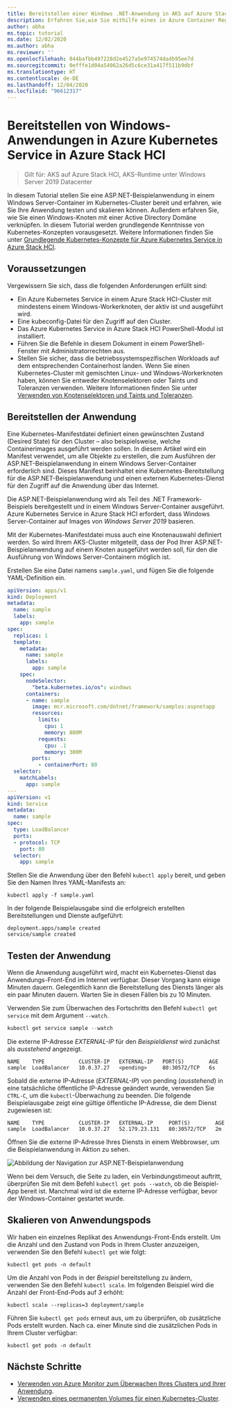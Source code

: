```yaml
---
title: Bereitstellen einer Windows .NET-Anwendung in AKS auf Azure Stack HCI
description: Erfahren Sie,wie Sie mithilfe eines in Azure Container Registry gespeicherten benutzerdefinierten Images eine Windows-Anwendung für Ihren Cluster bereitstellen.
author: abha
ms.topic: tutorial
ms.date: 12/02/2020
ms.author: abha
ms.reviewer: ''
ms.openlocfilehash: 844bafbb497228d2e4527a5e974574dadb95ee7d
ms.sourcegitcommit: 0efffe1d04a54062a26d5c6ce31a417f511b9dbf
ms.translationtype: HT
ms.contentlocale: de-DE
ms.lasthandoff: 12/04/2020
ms.locfileid: "96612317"
---
```

# <a name="deploy-windows-applications-in-azure-kubernetes-service-on-azure-stack-hci"></a>Bereitstellen von Windows-Anwendungen in Azure Kubernetes Service in Azure Stack HCI

> Gilt für: AKS auf Azure Stack HCI, AKS-Runtime unter Windows Server 2019 Datacenter

In diesem Tutorial stellen Sie eine ASP.NET-Beispielanwendung in einem Windows Server-Container im Kubernetes-Cluster bereit und erfahren, wie Sie Ihre Anwendung testen und skalieren können. Außerdem erfahren Sie, wie Sie einen Windows-Knoten mit einer Active Directory Domäne verknüpfen.
In diesem Tutorial werden grundlegende Kenntnisse von Kubernetes-Konzepten vorausgesetzt. Weitere Informationen finden Sie unter [Grundlegende Kubernetes-Konzepte für Azure Kubernetes Service in Azure Stack HCI](kubernetes-concepts.md).

## <a name="before-you-begin"></a>Voraussetzungen

Vergewissern Sie sich, dass die folgenden Anforderungen erfüllt sind:

* Ein Azure Kubernetes Service in einem Azure Stack HCI-Cluster mit mindestens einem Windows-Workerknoten, der aktiv ist und ausgeführt wird. 
* Eine kubeconfig-Datei für den Zugriff auf den Cluster.
* Das Azure Kubernetes Service in Azure Stack HCI PowerShell-Modul ist installiert.
* Führen Sie die Befehle in diesem Dokument in einem PowerShell-Fenster mit Administratorrechten aus.
* Stellen Sie sicher, dass die betriebssystemspezifischen Workloads auf dem entsprechenden Containerhost landen. Wenn Sie einen Kubernetes-Cluster mit gemischten Linux- und Windows-Workerknoten haben, können Sie entweder Knotenselektoren oder Taints und Toleranzen verwenden. Weitere Informationen finden Sie unter [Verwenden von Knotenselektoren und Taints und Toleranzen](adapt-apps-mixed-os-clusters.md).

## <a name="deploy-the-application"></a>Bereitstellen der Anwendung

Eine Kubernetes-Manifestdatei definiert einen gewünschten Zustand (Desired State) für den Cluster – also beispielsweise, welche Containerimages ausgeführt werden sollen. In diesem Artikel wird ein Manifest verwendet, um alle Objekte zu erstellen, die zum Ausführen der ASP.NET-Beispielanwendung in einem Windows Server-Container erforderlich sind. Dieses Manifest beinhaltet eine Kubernetes-Bereitstellung für die ASP.NET-Beispielanwendung und einen externen Kubernetes-Dienst für den Zugriff auf die Anwendung über das Internet.

Die ASP.NET-Beispielanwendung wird als Teil des .NET Framework-Beispiels bereitgestellt und in einem Windows Server-Container ausgeführt. Azure Kubernetes Service in Azure Stack HCI erfordert, dass Windows Server-Container auf Images von *Windows Server 2019* basieren. 

Mit der Kubernetes-Manifestdatei muss auch eine Knotenauswahl definiert werden. So wird Ihrem AKS-Cluster mitgeteilt, dass der Pod Ihrer ASP.NET-Beispielanwendung auf einem Knoten ausgeführt werden soll, für den die Ausführung von Windows Server-Containern möglich ist.

Erstellen Sie eine Datei namens `sample.yaml`, und fügen Sie die folgende YAML-Definition ein. 

```yaml
apiVersion: apps/v1
kind: Deployment
metadata:
  name: sample
  labels:
    app: sample
spec:
  replicas: 1
  template:
    metadata:
      name: sample
      labels:
        app: sample
    spec:
      nodeSelector:
        "beta.kubernetes.io/os": windows
      containers:
      - name: sample
        image: mcr.microsoft.com/dotnet/framework/samples:aspnetapp
        resources:
          limits:
            cpu: 1
            memory: 800M
          requests:
            cpu: .1
            memory: 300M
        ports:
          - containerPort: 80
  selector:
    matchLabels:
      app: sample
---
apiVersion: v1
kind: Service
metadata:
  name: sample
spec:
  type: LoadBalancer
  ports:
  - protocol: TCP
    port: 80
  selector:
    app: sample
```

Stellen Sie die Anwendung über den Befehl `kubectl apply` bereit, und geben Sie den Namen Ihres YAML-Manifests an:

```console
kubectl apply -f sample.yaml
```

In der folgende Beispielausgabe sind die erfolgreich erstellten Bereitstellungen und Dienste aufgeführt:

```output
deployment.apps/sample created
service/sample created
```

## <a name="test-the-application"></a>Testen der Anwendung

Wenn die Anwendung ausgeführt wird, macht ein Kubernetes-Dienst das Anwendungs-Front-End im Internet verfügbar. Dieser Vorgang kann einige Minuten dauern. Gelegentlich kann die Bereitstellung des Diensts länger als ein paar Minuten dauern. Warten Sie in diesen Fällen bis zu 10 Minuten.

Verwenden Sie zum Überwachen des Fortschritts den Befehl `kubectl get service` mit dem Argument `--watch`.

```PowerShell
kubectl get service sample --watch
```

Die externe IP-Adresse *EXTERNAL-IP* für den *Beispieldienst* wird zunächst als *ausstehend* angezeigt.

```output
NAME    TYPE           CLUSTER-IP   EXTERNAL-IP   PORT(S)        AGE
sample  LoadBalancer   10.0.37.27   <pending>     80:30572/TCP   6s
```

Sobald die externe IP-Adresse (*EXTERNAL-IP*) von pending (*ausstehend*) in eine tatsächliche öffentliche IP-Adresse geändert wurde, verwenden Sie `CTRL-C`, um die `kubectl`-Überwachung zu beenden. Die folgende Beispielausgabe zeigt eine gültige öffentliche IP-Adresse, die dem Dienst zugewiesen ist:

```output
NAME    TYPE           CLUSTER-IP   EXTERNAL-IP     PORT(S)        AGE
sample  LoadBalancer   10.0.37.27   52.179.23.131   80:30572/TCP   2m
```

Öffnen Sie die externe IP-Adresse Ihres Diensts in einem Webbrowser, um die Beispielanwendung in Aktion zu sehen.

![Abbildung der Navigation zur ASP.NET-Beispielanwendung](media/deploy-windows-application/asp-net-sample-app.png)

Wenn bei dem Versuch, die Seite zu laden, ein Verbindungstimeout auftritt, überprüfen Sie mit dem Befehl `kubectl get pods --watch`, ob die Beispiel-App bereit ist. Manchmal wird ist die externe IP-Adresse verfügbar, bevor der Windows-Container gestartet wurde.

## <a name="scale-application-pods"></a>Skalieren von Anwendungspods

Wir haben ein einzelnes Replikat des Anwendungs-Front-Ends erstellt. Um die Anzahl und den Zustand von Pods in Ihrem Cluster anzuzeigen, verwenden Sie den Befehl `kubectl get` wie folgt:

```console
kubectl get pods -n default
```

Um die Anzahl von Pods in der *Beispiel* bereitstellung zu ändern, verwenden Sie den Befehl `kubectl scale`. Im folgenden Beispiel wird die Anzahl der Front-End-Pods auf *3* erhöht:

```console
kubectl scale --replicas=3 deployment/sample
```

Führen Sie `kubectl get pods` erneut aus, um zu überprüfen, ob zusätzliche Pods erstellt wurden. Nach ca. einer Minute sind die zusätzlichen Pods in Ihrem Cluster verfügbar:

```console
kubectl get pods -n default
```

## <a name="next-steps"></a>Nächste Schritte

* [Verwenden von Azure Monitor zum Überwachen Ihres Clusters und Ihrer Anwendung](/azure/azure-monitor/insights/container-insights-enable-arc-enabled-clusters).
* [Verwenden eines permanenten Volumes für einen Kubernetes-Cluster](persistent-volume.md).
